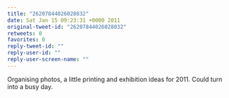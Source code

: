 ```yaml
---
title: "26207844026028032"
date: Sat Jan 15 09:23:31 +0000 2011
original-tweet-id: "26207844026028032"
retweets: 0
favorites: 0
reply-tweet-id: ""
reply-user-id: ""
reply-user-screen-name: ""
---
```

Organising photos, a little printing and exhibition ideas for 2011. Could turn into a busy day.
